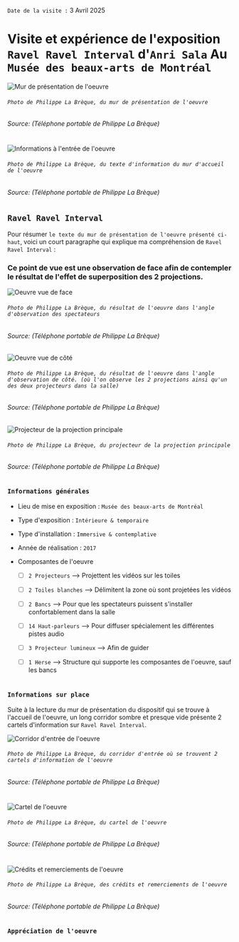 `Date de la visite :` 3 Avril 2025

# Visite et expérience de l'exposition `Ravel Ravel Interval` d'`Anri Sala` Au `Musée des beaux-arts de Montréal`


![Mur de présentation de l'oeuvre](./media/presentation_oeuvre_photo_PLB.jpg)
###### `Photo de Philippe La Brèque, du mur de présentation de l'oeuvre`

###### Source: (Téléphone portable de Philippe La Brèque)

#

![Informations à l'entrée de l'oeuvre](./media/texte_information_oeuvre_photo_PLB.jpg)
###### `Photo de Philippe La Brèque, du texte d'information du mur d'accueil de l'oeuvre`

###### Source: (Téléphone portable de Philippe La Brèque)

#

## `Ravel Ravel Interval`

Pour résumer `le texte du mur de présentation de l'oeuvre présenté ci-haut`, voici un court paragraphe qui explique ma compréhension de `Ravel Ravel Interval` :

### Ce point de vue est une observation de face afin de contempler le résultat de l'effet de superposition des 2 projections.

![Oeuvre vue de face](./media/resultat_superposition_projection_photo_PLB.jpg)
###### `Photo de Philippe La Brèque, du résultat de l'oeuvre dans l'angle d'observation des spectateurs`

###### Source: (Téléphone portable de Philippe La Brèque)

![Oeuvre vue de côté](./media/superposition_2_projection_photo_PLB.jpg)
###### `Photo de Philippe La Brèque, du résultat de l'oeuvre dans l'angle d'observation de côté. (où l'on observe les 2 projections ainsi qu'un des deux projecteurs dans la salle)`

###### Source: (Téléphone portable de Philippe La Brèque)

![Projecteur de la projection principale](./media/projecteur_photo_PLB.jpg)
###### `Photo de Philippe La Brèque, du projecteur de la projection principale`

###### Source: (Téléphone portable de Philippe La Brèque)


#

### `Informations générales`

- Lieu de mise en exposition : `Musée des beaux-arts de Montréal`
- Type d'exposition : `Intérieure & temporaire`
- Type d'installation : `Immersive & contemplative`
- Année de réalisation : `2017`

- Composantes de l'oeuvre
  - [ ] `2 Projecteurs` --> Projettent les vidéos sur les toiles
  - [ ] `2 Toiles blanches` --> Délimitent la zone où sont projetées les vidéos
  - [ ] `2 Bancs` --> Pour que les spectateurs puissent s'installer confortablement dans la salle
  - [ ] `14 Haut-parleurs` --> Pour diffuser spécialement les différentes pistes audio
  - [ ] `3 Projecteur lumineux` --> Afin de guider
  - [ ] `1 Herse` --> Structure qui supporte les composantes de l'oeuvre, sauf les bancs



#


### `Informations sur place`

Suite à la lecture du mur de présentation du dispositif qui se trouve à l'accueil de l'oeuvre, un long corridor sombre et presque vide présente 2 cartels d'information sur `Ravel Ravel Interval`.

![Corridor d'entrée de l'oeuvre](./media/corridor_cartel_credit_photo_PLB.jpg)
###### `Photo de Philippe La Brèque, du corridor d'entrée où se trouvent 2 cartels d'information de l'oeuvre`

###### Source: (Téléphone portable de Philippe La Brèque)
#




#


![Cartel de l'oeuvre](./media/cartel_oeuvre_photo_PLB.jpg)
###### `Photo de Philippe La Brèque, du cartel de l'oeuvre`

###### Source: (Téléphone portable de Philippe La Brèque)

#

![Crédits et remerciements de l'oeuvre](./media/credit_remerciement_oeuvre_photo_PLB.jpg)
###### `Photo de Philippe La Brèque, des crédits et remerciements de l'oeuvre`

###### Source: (Téléphone portable de Philippe La Brèque)

#






### `Appréciation de l'oeuvre`



